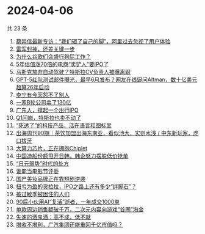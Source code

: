 # 2024-04-06

共 23 条

<!-- BEGIN 36KR -->
<!-- 最后更新时间 2024-04-06 00:01:41 +0800 -->
1. [蔡崇信最新专访：“我们砸了自己的脚”，阿里过去忽视了用户体验](https://36kr.com/p/2719902006654850)
1. [雷军封神，还差关键一步](https://36kr.com/p/2717744890853508)
1. [为什么谷歌们会盛行狗屁工作？](https://36kr.com/p/2588215633574537)
1. [5年估值涨70倍的电商“卖铲人”要IPO了](https://36kr.com/p/2718857379346568)
1. [马斯克放弃自动驾驶？特斯拉CV负责人被曝离职](https://36kr.com/p/2718737776015494)
1. [GPT-5红队测试邮件曝光，最早6月发布？网友在线逼问Altman，数十亿美元超算26年启动](https://36kr.com/p/2720106835687557)
1. [李宁有今天怨不了别人](https://36kr.com/p/2719342373947140)
1. [一家B轮公司卖了130亿](https://36kr.com/p/2718796329777281)
1. [广东人，撑起一个出行IPO](https://36kr.com/p/2718575248439429)
1. [Q1闪崩，特斯拉也卖不动了](https://36kr.com/p/2718457069516679)
1. [“死透了”的科技产品，活在语言和图标里](https://36kr.com/p/2718858133911686)
1. [出海周刊90期｜茶饮加盟出海东南亚，看似池大，实则水浅 / 中东新玩家，虎口拔牙](https://36kr.com/p/2718704423597954)
1. [大算力芯片，正在拥抱Chiplet](https://36kr.com/p/2718705544853380)
1. [中国造船份额甩开日韩，韩企努力摆脱低价抢单](https://36kr.com/p/2718417208408198)
1. [“日元弱势”时代的处方](https://36kr.com/p/2718417317869441)
1. [谁能当电影节评委](https://36kr.com/p/2718765272872836)
1. [国产美妆品牌正在靠短剧逆袭](https://36kr.com/p/2718849627092870)
1. [扭亏为盈的货拉拉，IPO之路上还有多少“绊脚石”？](https://36kr.com/p/2718427791905415)
1. [被过敏季被困住的人们](https://36kr.com/p/2709121001076608)
1. [90后小伙用AI“复活”逝者，一年成交1000单](https://36kr.com/p/2718711919802501)
1. [单款周边销售额破千万，二次元内容向游戏“谷圈”淘金](https://36kr.com/p/2719330420839040)
1. [失速的酒鬼酒：高不成，低不就](https://36kr.com/p/2705614371131272)
1. [增收不增利，广汽集团还能重回千亿市值吗？](https://36kr.com/p/2718688517850888)
<!-- END 36KR -->